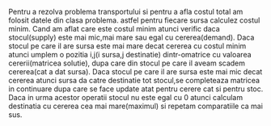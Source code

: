 Pentru a rezolva problema transportului si pentru a afla costul total am folosit datele din clasa problema.
astfel pentru fiecare sursa calculez costul minim. Cand am aflat care este costul minim atunci verific daca stocul(supply) este mai mic,mai mare sau egal cu cererea(demand).
Daca stocul pe care il are sursa este mai mare decat cererea cu costul minim atunci umplem o pozitia i,j(i sursa,j destinatie) dintr-omatrice cu valoarea cererii(matricea solutie), dupa care din stocul pe care il aveam scadem cererea(cat a dat sursa).
Daca stocul pe care il are sursa este mai mic decat cererea atunci sursa da catre destinatie tot stocul,se completeaza matricea in continuare dupa care se face update atat pentru cerere cat si pentru stoc.
Daca in urma acestor operatii stocul nu este egal cu 0 atunci calculam destinatia cu cererea cea mai mare(maximul) si repetam comparatiile ca mai sus.
